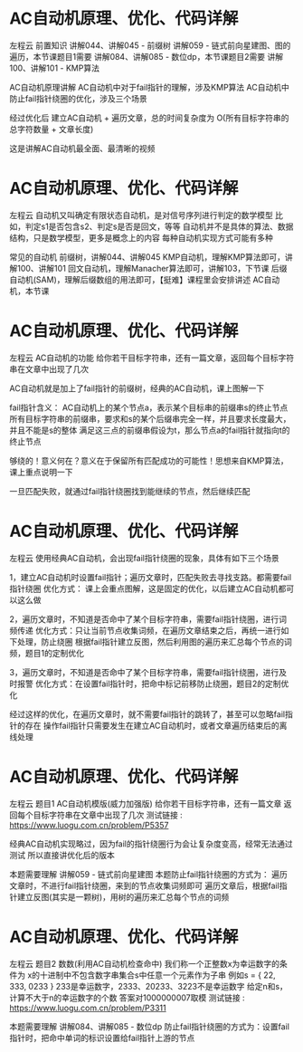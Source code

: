 <!-- Slide number: 1 -->
# AC自动机原理、优化、代码详解
左程云
前置知识
讲解044、讲解045 - 前缀树
讲解059 - 链式前向星建图、图的遍历，本节课题目1需要
讲解084、讲解085 - 数位dp，本节课题目2需要
讲解100、讲解101 - KMP算法

AC自动机原理讲解
AC自动机中对于fail指针的理解，涉及KMP算法
AC自动机中防止fail指针绕圈的优化，涉及三个场景

经过优化后
建立AC自动机 + 遍历文章，总的时间复杂度为 O(所有目标字符串的总字符数量 + 文章长度)

这是讲解AC自动机最全面、最清晰的视频

<!-- Slide number: 2 -->
# AC自动机原理、优化、代码详解
左程云
自动机又叫确定有限状态自动机，是对信号序列进行判定的数学模型
比如，判定s1是否包含s2、判定s是否是回文，等等
自动机并不是具体的算法、数据结构，只是数学模型，更多是概念上的内容
每种自动机实现方式可能有多种

常见的自动机
前缀树，讲解044、讲解045
KMP自动机，理解KMP算法即可，讲解100、讲解101
回文自动机，理解Manacher算法即可，讲解103，下节课
后缀自动机(SAM)，理解后缀数组的用法即可，【挺难】课程里会安排讲述
AC自动机，本节课

<!-- Slide number: 3 -->
# AC自动机原理、优化、代码详解
左程云
AC自动机的功能
给你若干目标字符串，还有一篇文章，返回每个目标字符串在文章中出现了几次

AC自动机就是加上了fail指针的前缀树，经典的AC自动机，课上图解一下

fail指针含义：
AC自动机上的某个节点a，表示某个目标串的前缀串s的终止节点
所有目标字符串的前缀串，要求和s的某个后缀串完全一样，并且要求长度最大，并且不能是s的整体
满足这三点的前缀串假设为t，那么节点a的fail指针就指向t的终止节点

够绕的！意义何在？意义在于保留所有匹配成功的可能性！思想来自KMP算法，课上重点说明一下

一旦匹配失败，就通过fail指针绕圈找到能继续的节点，然后继续匹配

<!-- Slide number: 4 -->
# AC自动机原理、优化、代码详解
左程云
使用经典AC自动机，会出现fail指针绕圈的现象，具体有如下三个场景

1，建立AC自动机时设置fail指针；遍历文章时，匹配失败去寻找支路。都需要fail指针绕圈
   优化方式： 课上会重点图解，这是固定的优化，以后建立AC自动机都可以这么做

2，遍历文章时，不知道是否命中了某个目标字符串，需要fail指针绕圈，进行词频传递
   优化方式：只让当前节点收集词频，在遍历文章结束之后，再统一进行如下处理，防止绕圈
            根据fail指针建立反图，然后利用图的遍历来汇总每个节点的词频，题目1的定制优化

3，遍历文章时，不知道是否命中了某个目标字符串，需要fail指针绕圈，进行及时报警
   优化方式：在设置fail指针时，把命中标记前移防止绕圈，题目2的定制优化

经过这样的优化，在遍历文章时，就不需要fail指针的跳转了，甚至可以忽略fail指针的存在
操作fail指针只需要发生在建立AC自动机时，或者文章遍历结束后的离线处理

<!-- Slide number: 5 -->
# AC自动机原理、优化、代码详解
左程云
题目1
AC自动机模版(威力加强版)
给你若干目标字符串，还有一篇文章
返回每个目标字符串在文章中出现了几次
测试链接 : https://www.luogu.com.cn/problem/P5357

经典AC自动机实现略过，因为fail的指针绕圈行为会让复杂度变高，经常无法通过测试
所以直接讲优化后的版本

本题需要理解
讲解059 - 链式前向星建图
本题防止fail指针绕圈的方式为：
遍历文章时，不进行fail指针绕圈，来到的节点收集词频即可
遍历文章后，根据fail指针建立反图(其实是一颗树)，用树的遍历来汇总每个节点的词频

<!-- Slide number: 6 -->
# AC自动机原理、优化、代码详解
左程云
题目2
数数(利用AC自动机检查命中)
我们称一个正整数x为幸运数字的条件为
x的十进制中不包含数字串集合s中任意一个元素作为子串
例如s = { 22, 333, 0233 }
233是幸运数字，2333、20233、3223不是幸运数字
给定n和s，计算不大于n的幸运数字的个数
答案对1000000007取模
测试链接 : https://www.luogu.com.cn/problem/P3311

本题需要理解
讲解084、讲解085 - 数位dp
防止fail指针绕圈的方式为：设置fail指针时，把命中单词的标识设置给fail指针上游的节点